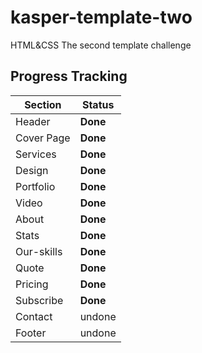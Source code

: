 # kasper-template-two
HTML&amp;CSS The second template challenge

## Progress Tracking 

| Section | Status |
| --- | --- |
|Header|**Done**|
|Cover Page| **Done**|
|Services| **Done**|
|Design | **Done**|
|Portfolio| **Done** |
|Video | **Done** |
|About | **Done** | 
|Stats | **Done** | 
|Our-skills | **Done** | 
|Quote | **Done** |
|Pricing | **Done** | 
|Subscribe | **Done**| 
|Contact |undone|
|Footer |undone|
